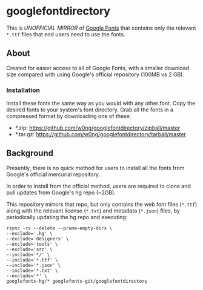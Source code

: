 # googlefontdirectory

This is _UNOFFICIAL MIRROR_ of [Google 
Fonts](http://code.google.com/p/googlefontdirectory/) that contains only the
relevant `*.ttf` files that end users need to use the fonts.

## About 

Created for easier access to all of Google Fonts, with a smaller download
size compared with using Google's official repository (100MB vs 2 GB).

### Installation

Install these fonts the same way as you would with any other font. Copy the 
desired fonts to your system's font directory. Grab all the fonts in a 
compressed format by downloading one of these: 

-   *.zip: https://github.com/w0ng/googlefontdirectory/zipball/master
-   *.tar.gz: https://github.com/w0ng/googlefontdirectory/tarball/master

## Background

Presently, there is no quick method for users to install all the fonts from 
Google's official mercurial repository.

In order to install from the official method, users are required to clone and
pull updates from Google's hg repo (~2GB).

This repository mirrors that repo, but only contains the web font files
(`*.ttf`) along with the relevant license (`*.txt`) and metadata (`*.json`)
files, by periodically updating the hg repo and executing:

    rsync -rv --delete --prune-empty-dirs \
    --exclude='.hg' \
    --exclude='designers' \
    --exclude='tools' \
    --exclude='src' \
    --include='*/' \
    --include='*.ttf' \
    --include='*.json' \
    --include='*.txt' \
    --exclude='*' \
    googlefonts-hg/* googlefonts-git/googlefontdirectory
